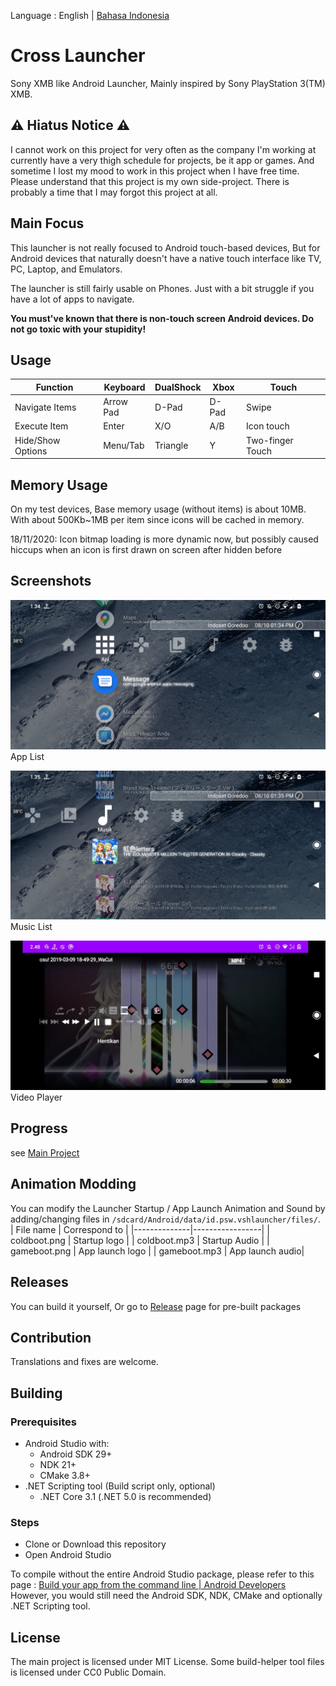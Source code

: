 Language : English | [Bahasa Indonesia](README_ID.md)
# Cross Launcher
Sony XMB like Android Launcher, Mainly inspired by Sony PlayStation 3(TM) XMB.

## ⚠ Hiatus Notice ⚠
I cannot work on this project for very often as the company I'm working at currently have a very thigh schedule for projects, be it app or games. 
And sometime I lost my mood to work in this project when I have free time. Please understand that this project is my own side-project. 
There is probably a time that I may forgot this project at all.

## Main Focus
This launcher is not really focused to Android touch-based devices, But for Android devices that 
naturally doesn't have a native touch interface like TV, PC, Laptop, and Emulators.

The launcher is still fairly usable on Phones. Just with a bit struggle if you have a
lot of apps to navigate.

**You must've known that there is non-touch screen Android devices. Do not go toxic with your stupidity!**

## Usage
| Function          | Keyboard | DualShock | Xbox     | Touch            |
|-------------------|----------|-----------|----------|------------------|
| Navigate Items    | Arrow Pad| D-Pad     | D-Pad    | Swipe            |
| Execute Item      | Enter    | X/O       | A/B      | Icon touch       |
| Hide/Show Options | Menu/Tab | Triangle  | Y        | Two-finger Touch |

## Memory Usage
On my test devices, Base memory usage (without items) is about 10MB.
With about 500Kb~1MB per item since icons will be cached in memory.

18/11/2020: Icon bitmap loading is more dynamic now, but possibly caused hiccups when
an icon is first drawn on screen after hidden before

## Screenshots
![Apps list screenshot](readme_asset/ss_apl.png)
App List

![Music list screenshot](readme_asset/ss_musiclist.png)
Music List

![Video player screenshot](readme_asset/ss_videoplayer.png)
Video Player

## Progress
see [Main Project](https://github.com/EmiyaSyahriel/CrossLauncher/projects/1)

## Animation Modding
You can modify the Launcher Startup / App Launch Animation and Sound by
adding/changing files in `/sdcard/Android/data/id.psw.vshlauncher/files/`.
| File name    | Correspond to   |
|--------------|-----------------|
| coldboot.png | Startup logo    |
| coldboot.mp3 | Startup Audio   |
| gameboot.png | App launch logo |
| gameboot.mp3 | App launch audio|

## Releases
You can build it yourself, Or go to [Release](https://github.com/EmiyaSyahriel/CrossLauncher/releases)
page for pre-built packages

## Contribution
Translations and fixes are welcome.

## Building
### Prerequisites
- Android Studio with:
    - Android SDK 29+
    - NDK 21+
    - CMake 3.8+
- .NET Scripting tool (Build script only, optional)
    - .NET Core 3.1 (.NET 5.0 is recommended)
### Steps
- Clone or Download this repository
- Open Android Studio

To compile without the entire Android Studio package, please refer to this page : 
[Build your app from the command line | Android Developers](https://developer.android.com/studio/build/building-cmdline)
However, you would still need the Android SDK, NDK, CMake and optionally .NET Scripting tool.

## License
The main project is licensed under MIT License.
Some build-helper tool files is licensed under CC0 Public Domain.